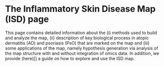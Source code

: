 # The Inflammatory Skin Disease Map (ISD) page  

This page contains detailed information about the (i) methods used to build and analyze the map, (ii) description of key biological process in atopic dermatitis (AD) and psoriasis (PsO) that are marked on the map and (iii) some applications of the map, namely hypothesis generation via analysis of the map structure with and without integration of omics data. In addition, we provide (here)[] a guide on how to explore and use the ISD map.    

